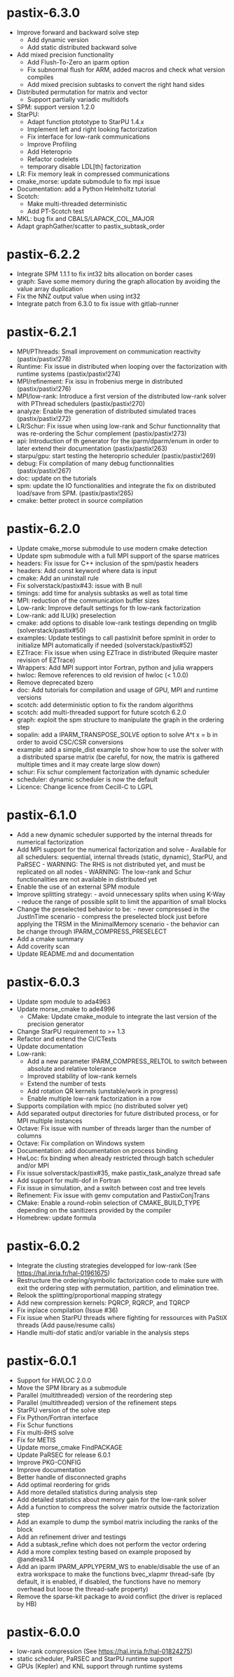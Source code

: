 # pastix-6.3.0

- Improve forward and backward solve step
  - Add dynamic version
  - Add static distributed backward solve
- Add mixed precision functionality
  - Add Flush-To-Zero an iparm option
  - Fix subnormal flush for ARM, added macros and check what version compiles
  - Add mixed precision subtasks to convert the right hand sides
- Distributed permutation for matrix and vector
  - Support partially variadic multidofs
- SPM: support version 1.2.0
- StarPU:
  - Adapt function ptototype to StarPU 1.4.x
  - Implement left and right looking factorization
  - Fix interface for low-rank communications
  - Improve Profiling
  - Add Heteroprio
  - Refactor codelets
  - temporary disable LDL[th] factorization
- LR: Fix memory leak in compressed communications
- cmake_morse: update submodule to fix mpi issue
- Documentation: add a Python Helmholtz tutorial
- Scotch:
  - Make multi-threaded deterministic
  - Add PT-Scotch test
- MKL: bug fix and CBALS/LAPACK_COL_MAJOR
- Adapt graphGather/scatter to pastix_subtask_order

# pastix-6.2.2

- Integrate SPM 1.1.1 to fix int32 bits allocation on border cases
- graph: Save some memory during the graph allocation by avoiding the value array duplication
- Fix the NNZ output value when using int32
- Integrate patch from 6.3.0 to fix issue with gitlab-runner

# pastix-6.2.1

- MPI/PThreads: Small improvement on communication reactivity (pastix/pastix!278)
- Runtime: Fix issue in distributed when looping over the factorization with runtime systems (pastix/pastix!274)
- MPI/refinement: Fix issu in frobenius merge in distributed (pastix/pastix!276)
- MPI/low-rank: Introduce a first version of the distributed low-rank solver with PThread schedulers (pastix/pastix!270)
- analyze: Enable the generation of distributed simulated traces (pastix/pastix!272)
- LR/Schur: Fix issue when using low-rank and Schur functionnality that was re-ordering the Schur complement (pastix/pastix!273)
- api: Introduction of th generator for the iparm/dparm/enum in order to later extend their documentation (pastix/pastix!263)
- starpu/gpu: start testing the heteroprio scheduler (pastix/pastix!269)
- debug: Fix compilation of many debug functionnalities (pastix/pastix!267)
- doc: update on the tutorials
- spm: update the IO functionalities and integrate the fix on distributed load/save from SPM. (pastix/pastix!265)
- cmake: better protect in source compilation

# pastix-6.2.0

- Update cmake_morse submodule to use modern cmake detection
- Update spm submodule with a full MPI support of the sparse matrices
- headers: Fix issue for C++ inclusion of the spm/pastix headers
- headers: Add const keyword where data is input
- cmake: Add an uninstall rule
- Fix solverstack/pastix#43: issue with B null
- timings: add time for analysis subtasks as well as total time
- MPI: reduction of the communication buffer sizes
- Low-rank: Improve default settings for th low-rank factorization
- Low-rank: add ILU(k) preselection
- cmake: add options to disable low-rank testings depending on tmglib (solverstack/pastix#50)
- examples: Update testings to call pastixInit before spmInit in order to initialize MPI automatically if needed (solverstack/pastix#52)
- EZTrace: Fix issue when using EZTrace in distributed (Require master revision of EZTrace)
- Wrappers: Add MPI support intor Fortran, python and julia wrappers
- hwloc: Remove references to old revision of hwloc (< 1.0.0)
- Remove deprecated bzero
- doc: Add tutorials for compilation and usage of GPU, MPI and runtime versions
- scotch: add deterministic option to fix the random algorithms
- scotch: add multi-threaded support for future scotch 6.2.0
- graph: exploit the spm structure to manipulate the graph in the ordering step
- sopalin: add a IPARM_TRANSPOSE_SOLVE option to solve A^t x = b in order to avoid CSC/CSR conversions
- example: add a simple_dist example to show how to use the solver with a distributed sparse matrix (be careful, for now, the matrix is gathered multiple times and it may create large slow down)
- schur: Fix schur complement factorization with dynamic scheduler
- scheduler: dynamic scheduler is now the default
- Licence: Change licence from Cecill-C to LGPL

# pastix-6.1.0

- Add a new dynamic scheduler supported by the internal threads for numerical factorization
- Add MPI support for the numerical factorization and solve
        - Available for all schedulers: sequential, internal threads (static, dynamic), StarPU, and PaRSEC
        - WARNING: The RHS is not distributed yet, and must be replicated on all nodes
        - WARNING: The low-rank and Schur functionalities are not available in distributed yet
- Enable the use of an external SPM module
- Improve splitting strategy:
        - avoid unnecessary splits when using K-Way
        - reduce the range of possible split to limit the apparition of small blocks
- Change the preselected behavior to be:
        - never compressed in the JustInTime scenario
        - compress the preselected block just before applying the TRSM in the MinimalMemory scenario
        - the behavior can be change through IPARM_COMPRESS_PRESELECT
- Add a cmake summary
- Add coverity scan
- Update README.md and documentation

# pastix-6.0.3

- Update spm module to ada4963
- Update morse_cmake to ade4996
  - CMake: Update cmake_module to integrate the last version of the precision generator
- Change StarPU requirement to >= 1.3
- Refactor and extend the CI/CTests
- Update documentation
- Low-rank:
  - Add a new parameter IPARM_COMPRESS_RELTOL to switch between absolute and relative tolerance
  - Improved stability of low-rank kernels
  - Extend the number of tests
  - Add rotation QR kernels (unstable/work in progress)
  - Enable multiple low-rank factorization in a row
- Supports compilation with mpicc (no distributed solver yet)
- Add separated output directories for future distributed process, or for MPI multiple instances
- Octave: Fix issue with number of threads larger than the number of columns
- Octave: Fix compilation on Windows system
- Documentation: add documentation on process binding
- HwLoc: fix binding when already restricted through batch scheduler and/or MPI
- Fix issue solverstack/pastix#35, make pastix_task_analyze thread safe
- Add support for multi-dof in Fortran
- Fix issue in simulation, and a switch between cost and tree levels
- Refinement: Fix issue with gemv computation and PastixConjTrans
- CMake: Enable a round-robin selection of CMAKE_BUILD_TYPE  depending on the sanitizers provided by the compiler
- Homebrew: update formula

# pastix-6.0.2

- Integrate the clusting strategies developped for low-rank (See https://hal.inria.fr/hal-01961675)
- Restructure the ordering/symbolic factorization code to make sure with exit the ordering step with permutation, partition, and elimination tree.
- Relook the splitting/proportional mapping strategy
- Add new compression kernels: PQRCP, RQRCP, and TQRCP
- Fix inplace compilation (Issue #36)
- Fix issue when StarPU threads where fighting for ressources with PaStiX threads (Add pause/resume calls)
- Handle multi-dof static and/or variable in the analysis steps

# pastix-6.0.1

- Support for HWLOC 2.0.0
- Move the SPM library as a submodule
- Parallel (multithreaded) version of the reordering step
- Parallel (multithreaded) version of the refinement steps
- StarPU version of the solve step
- Fix Python/Fortran interface
- Fix Schur functions
- Fix multi-RHS solve
- Fix for METIS
- Update morse_cmake FindPACKAGE
- Update PaRSEC for release 6.0.1
- Improve PKG-CONFIG
- Improve documentation
- Better handle of disconnected graphs
- Add optimal reordering for grids
- Add more detailed statistics during analysis step
- Add detailed statistics about memory gain for the low-rank solver
- Add a function to compress the solver matrix outside the factorization step
- Add an example to dump the symbol matrix including the ranks of the block
- Add an refinement driver and testings
- Add a subtask_refine which does not perform the vector ordering
- Add a more complex testing based on example proposed by @andrea3.14
- Add an iparm IPARM_APPLYPERM_WS to enable/disable the use of an extra workspace to make the functions bvec_xlapmr thread-safe (by default, it is enabled, if disabled, the functions have no memory overhead but loose the thread-safe property)
- Remove the sparse-kit package to avoid conflict (the driver is replaced by HB)

# pastix-6.0.0

- low-rank compression (See https://hal.inria.fr/hal-01824275)
- static scheduler, PaRSEC and StarPU runtime support
- GPUs (Kepler) and KNL support through runtime systems
